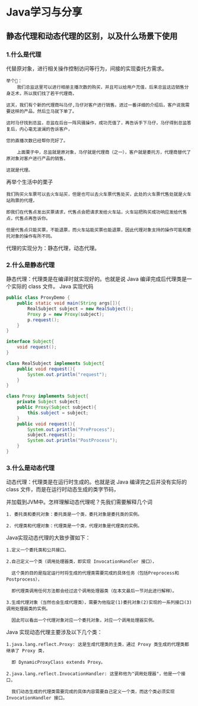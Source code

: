 # Java学习与分享
## 静态代理和动态代理的区别，以及什么场景下使用
### 1.什么是代理
代替原对象，进行相关操作控制访问等行为，间接的实现委托方需求。 

    举个🌰：
        我们总监这里可以进行相册主播次数的购买，并且可以给用户充值，后来总监这边销售分身乏术，所以我们找了若干代理商，
    
    这天，我们有个新的代理商叫马仔,马仔对客户进行销售，进过一番详细的介绍后，客户说我需要这样的产品，然后立马就下单了。
    
    这时马仔找到总监，总监在后台一阵风骚操作，成功充值了，再告诉手下马仔，马仔得到总监答复后，内心毫无波澜的告诉客户，
    
    您的直播次数已经帮你充好了。
    
        上面栗子中，总监就是原对象，马仔就是代理商（之一），客户就是委托方，代理商替代了原对象对客户进行产品的销售，
        
    这就是代理。
 
 再举个生活中的栗子

    我们购买火车票可以去火车站买，但是也可以去火车票代售处买，此处的火车票代售处就是火车站购票的代理，
    
    即我们在代售点发出买票请求，代售点会把请求发给火车站，火车站把购买成功响应发给代售点，代售点再告诉你。
    
    但是代售点只能买票，不能退票，而火车站能买票也能退票，因此代理对象支持的操作可能和委托对象的操作有所不同。
    

代理的实现分为：静态代理，动态代理。

### 2.什么是静态代理
静态代理：代理类是在编译时就实现好的。也就是说 Java 编译完成后代理类是一个实际的 class 文件。
Java 实现代码
```java
public class ProxyDemo {
    public static void main(String args[]){
        RealSubject subject = new RealSubject();
        Proxy p = new Proxy(subject);
        p.request();
    }
}

interface Subject{
    void request();
}

class RealSubject implements Subject{
    public void request(){
        System.out.println("request");
    }
}

class Proxy implements Subject{
    private Subject subject;
    public Proxy(Subject subject){
        this.subject = subject;
    }
    public void request(){
        System.out.println("PreProcess");
        subject.request();
        System.out.println("PostProcess");
    }
}
```
### 3.什么是动态代理
动态代理：代理类是在运行时生成的。也就是说 Java 编译完之后并没有实际的 class 文件，而是在运行时动态生成的类字节码，

并加载到JVM中。怎样理解动态代理呢？先我们需要解释几个词

    1. 委托类和委托对象：委托类是一个类，委托对象是委托类的实例。
    
    2. 代理类和代理对象：代理类是一个类，代理对象是代理类的实例。

Java实现动态代理的大致步骤如下：

    1.定义一个委托类和公共接口。
    
    2.自己定义一个类（调用处理器类，即实现 InvocationHandler 接口），
    
      这个类的目的是指定运行时将生成的代理类需要完成的具体任务（包括Preprocess和Postprocess），
      
      即代理类调用任何方法都会经过这个调用处理器类（在本文最后一节对此进行解释）。
    
    3.生成代理对象（当然也会生成代理类），需要为他指定(1)委托对象(2)实现的一系列接口(3)调用处理器类的实例。
    
      因此可以看出一个代理对象对应一个委托对象，对应一个调用处理器实例。

Java 实现动态代理主要涉及以下几个类：

    1.java.lang.reflect.Proxy: 这是生成代理类的主类，通过 Proxy 类生成的代理类都继承了 Proxy 类，
    
      即 DynamicProxyClass extends Proxy。
    
    2.java.lang.reflect.InvocationHandler: 这里称他为"调用处理器"，他是一个接口，
    
      我们动态生成的代理类需要完成的具体内容需要自己定义一个类，而这个类必须实现 InvocationHandler 接口。
